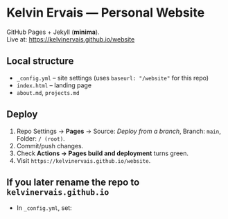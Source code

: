 # Kelvin Ervais — Personal Website

GitHub Pages + Jekyll (**minima**).  
Live at: https://kelvinervais.github.io/website

## Local structure
- `_config.yml` – site settings (uses `baseurl: "/website"` for this repo)
- `index.html` – landing page
- `about.md`, `projects.md`

## Deploy
1. Repo Settings → **Pages** → Source: *Deploy from a branch*, Branch: `main`, Folder: `/ (root)`.
2. Commit/push changes.  
3. Check **Actions → Pages build and deployment** turns green.
4. Visit `https://kelvinervais.github.io/website`.

## If you later rename the repo to `kelvinervais.github.io`
- In `_config.yml`, set:

